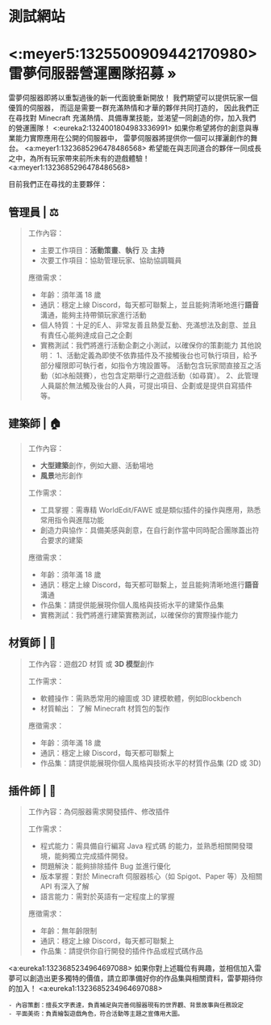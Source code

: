 # 測試網站
# <:meyer5:1325500909442170980> 雷夢伺服器營運團隊招募 »
雷夢伺服器即將以重製過後的新一代面貌重新開放！
我們期望可以提供玩家一個優質的伺服器，
而這是需要一群充滿熱情和才華的夥伴共同打造的，
因此我們正在尋找對 Minecraft 充滿熱情、具備專業技能，並渴望一同創造的你，加入我們的營運團隊！ <:eureka2:1324001804983336991> 
如果你希望將你的創意與專業能力實際應用在公開的伺服器中，
雷夢伺服器將提供你一個可以揮灑創作的舞台。
<a:meyer1:1323685296478486568> 希望能在與志同道合的夥伴一同成長之中，為所有玩家帶來前所未有的遊戲體驗！ <a:meyer1:1323685296478486568> 

目前我們正在尋找的主要夥伴：

## 管理員 | ⚖️
> 工作內容：
> * 主要工作項目：**活動策畫**、**執行** 及 **主持**
> * 次要工作項目：協助管理玩家、協助協調職員
> 
> 應徵需求：
> * 年齡：須年滿 18 歲
> * 通訊：穩定上線 Discord，每天都可聯繫上，並且能夠清晰地進行**語音**溝通，能夠主持帶領玩家進行活動
> * 個人特質：十足的E人、非常友善且熱愛互動、充滿想法及創意、並且有責任心能夠達成自己之企劃
> * 實務測試：我們將進行活動企劃之小測試，以確保你的策劃能力
> 其他說明：
> 1、活動定義為即使不依靠插件及不接觸後台也可執行項目，給予部分權限即可執行者，如指令方塊設置等。 活動包含玩家間直接互之活動（如冰船競賽），也包含定期舉行之遊戲活動（如尋寶）。
> 2、此管理人員屬於無法觸及後台的人員，可提出項目、企劃或是提供自寫插件等。

## 建築師 | 🏠 
> 工作內容：
> * **大型建築**創作，例如大廳、活動場地
> * **風景**地形創作
>  
> 工作需求：
> * 工具掌握：需專精 WorldEdit/FAWE 或是類似插件的操作與應用，熟悉常用指令與進階功能
> * 創造力與協作：具備美感與創意，在自行創作當中同時配合團隊蓋出符合要求的建築
> 
> 應徵需求：
> * 年齡：須年滿 18 歲
> * 通訊：穩定上線 Discord，每天都可聯繫上，並且能夠清晰地進行**語音**溝通
> * 作品集：請提供能展現你個人風格與技術水平的建築作品集
> * 實務測試：我們將進行建築實務測試，以確保你的實際操作能力

## 材質師 | 🎨 
> 工作內容：遊戲2D 材質 或 **3D 模型**創作
> 
> 工作需求：
> * 軟體操作：需熟悉常用的繪圖或 3D 建模軟體，例如Blockbench
> * 材質輸出： 了解 Minecraft 材質包的製作
> 
> 應徵需求：
> * 年齡：須年滿 18 歲
> * 通訊：穩定上線 Discord，每天都可聯繫上
> * 作品集：請提供能展現你個人風格與技術水平的材質作品集 (2D 或 3D)

## 插件師 | 🔧
> 工作內容：為伺服器需求開發插件、修改插件
> 
> 工作需求：
> * 程式能力：需具備自行編寫 Java 程式碼 的能力，並熟悉相關開發環境，能夠獨立完成插件開發。
> * 問題解決：能夠排除插件 Bug 並進行優化
> * 版本掌握：對於 Minecraft 伺服器核心（如 Spigot、Paper 等）及相關 API 有深入了解
> * 語言能力：需對於英語有一定程度上的掌握
> 
> 應徵需求：
> * 年齡：無年齡限制
> * 通訊：穩定上線 Discord，每天都可聯繫上
> * 作品集：請提供你自行開發的插件作品或程式碼作品

<a:eureka1:1323685234964697088> 如果你對上述職位有興趣，並相信加入雷夢可以創造出更多獨特的價值，請立即準備好你的作品集與相關資料，雷夢期待你的加入！ <a:eureka1:1323685234964697088> 

```以下是我們預期未來會招募的職位，如果你對這些領域有興趣，也歡迎提前讓我們認識你！
- 內容策劃：擅長文字表達，負責補足與完善伺服器現有的世界觀、背景故事與任務設定
- 平面美術：負責繪製遊戲角色，符合活動等主題之宣傳用大圖。
```
